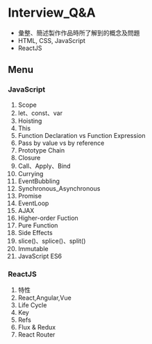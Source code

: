 # Interview_Q&A
- 彙整、簡述製作作品時所了解到的概念及問題
- HTML, CSS, JavaScript
- ReactJS
## Menu 

### JavaScript
1. Scope
2. let、const、var
3. Hoisting  
4. This  
5. Function Declaration vs Function Expression  
6. Pass by value vs by reference  
7. Prototype Chain  
8. Closure  
9. Call、Apply、Bind  
10. Currying   
11. EventBubbling  
12. Synchronous_Asynchronous  
13. Promise  
14. EventLoop  
15. AJAX  
16. Higher-order Fuction
17. Pure Function
18. Side Effects
19. slice()、splice()、split() 
20. Immutable
21. JavaScript ES6

### ReactJS
1. 特性
2. React,Angular,Vue
3. Life Cycle
4. Key
5. Refs
6. Flux & Redux
7. React Router